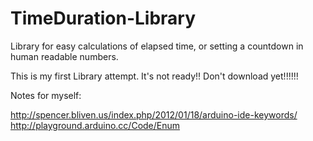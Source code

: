 # TimeDuration-Library
Library for easy calculations of elapsed time, or setting a countdown in human readable numbers.

This is my first Library attempt.  It's not ready!!  Don't download yet!!!!!!


Notes for myself:

http://spencer.bliven.us/index.php/2012/01/18/arduino-ide-keywords/
http://playground.arduino.cc/Code/Enum
